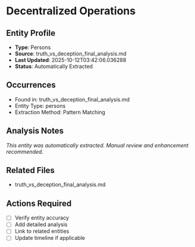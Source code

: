 # Decentralized Operations

## Entity Profile
- **Type**: Persons
- **Source**: truth_vs_deception_final_analysis.md
- **Last Updated**: 2025-10-12T03:42:06.036288
- **Status**: Automatically Extracted

## Occurrences
- Found in: truth_vs_deception_final_analysis.md
- Entity Type: persons
- Extraction Method: Pattern Matching

## Analysis Notes
*This entity was automatically extracted. Manual review and enhancement recommended.*

## Related Files
- truth_vs_deception_final_analysis.md

## Actions Required
- [ ] Verify entity accuracy
- [ ] Add detailed analysis
- [ ] Link to related entities
- [ ] Update timeline if applicable

